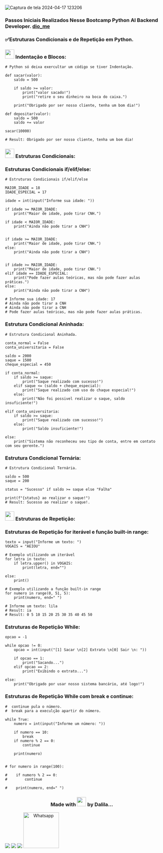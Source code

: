 ![Captura de tela 2024-04-17 123206](https://github.com/DalilaDeveloperMobile/Conhecendo-Linguagem-Python/assets/29806802/83eba503-c094-4431-b85f-e7b4cc9d92de)
### Passos Iniciais Realizados Nesse Bootcamp Python AI Backend Developer. [dio_me](https://www.dio.me/)
### ✅Estruturas Condicionais e de Repetição em Python.

### <img src="https://gifs.eco.br/wp-content/uploads/2021/06/gifs-de-coracao-7.gif" width="30px"> Indentação e Blocos:

```
# Python só deixa exercultar um código se tiver Indentação.

def sacar(valor):
    saldo = 500

    if saldo >= valor:
        print("valor sacado!")
        print("retire o seu dinheiro na boca do caixa.")

    print("Obrigado por ser nosso cliente, tenha um bom dia!")

def depositar(valor):
    saldo = 500
    saldo += valor

sacar(10000)

# Result: Obrigado por ser nosso cliente, tenha um bom dia!
```
### <img src="https://gifs.eco.br/wp-content/uploads/2021/06/gifs-de-coracao-7.gif" width="30px"> Estruturas Condicionais:

### Estruturas Condicionais if/elif/else:
```
# Estruturas Condicionais if/elif/else

MAIOR_IDADE = 18
IDADE_ESPECIAL = 17

idade = int(input("Informe sua idade: "))

if idade >= MAIOR_IDADE:
    print("Maior de idade, pode tirar CNH.")

if idade < MAIOR_IDADE:
    print("Ainda não pode tirar a CNH")


if idade >= MAIOR_IDADE:
    print("Maior de idade, pode tirar CNH.")
else:
    print("Ainda não pode tirar a CNH")    


if idade >= MAIOR_IDADE:
    print("Maior de idade, pode tirar CNH.")     
elif idade == IDADE_ESPECIAL:
    print("Pode fazer aulas teóricas, mas não pode fazer aulas práticas.")
else:
    print("Ainda não pode tirar a CNH")

# Informe sua idade: 17
# Ainda não pode tirar a CNH
# Ainda não pode tirar a CNH
# Pode fazer aulas teóricas, mas não pode fazer aulas práticas.
```
### Estrutura Condicional Aninhada:
```
# Estrutura Condicional Aninhada.

conta_normal = False
conta_universitaria = False

saldo = 2000
saque = 1500
cheque_especial = 450

if conta_normal:
    if saldo >= saque:
        print("Saque realizado com sucesso!")
    elif saque <= (saldo + cheque_especial):
        print("Saque realizado com uso do chaque especial!")
    else:
        print("Não foi possivel realizar o saque, saldo insuficiente!")

elif conta_universitaria:
    if saldo >= saque:
        print("Saque realizado com sucesso!")
    else:
        print("Saldo insuficiente!")

else:
    print("Sistema não reconheceu seu tipo de conta, entre em contato com seu gerente.")            
```
### Estrutura Condicional Ternária:
``` 
# Estrutura Condicional Ternária.

saldo = 500
saque = 200

status = "Sucesso" if saldo >= saque else "Falha"

print(f"{status} ao realizar o saque!")
# Result: Sucesso ao realizar o saque!.
```
### <img src="https://gifs.eco.br/wp-content/uploads/2021/06/gifs-de-coracao-7.gif" width="30px"> Estruturas de Repetição:

### Estruturas de Repetição for iterável e função built-in range:
```
texto = input("Informe um texto: ")
VOGAIS = "AEIOU"

# Exemplo utilizando um iterável
for letra in texto:
    if letra.upper() in VOGAIS:
        print(letra, end="")

else:
    print()

# Exemplo utilizando a função built-in range
for numero in range(0, 51, 5):
    print(numero, end=" ")            

# Informe um texto: lila
# Result: ia
# Result: 0 5 10 15 20 25 30 35 40 45 50
```
### Estruturas de Repetição While:    
```
opcao = -1

while opcao != 0:
    opcao = int(input("[1] Sacar \n[2] Extrato \n[0] Sair \n: "))

    if opcao == 1:
        print("Sacando...")
    elif opcao == 2:
        print("Exibindo o extrato...")

else:
    print("Obrigado por usar nosso sistema bancário, até logo!")
```
### Estruturas de Repetição While com break e continue:  
```
#  continue pula o número.
#  break para a execulção apartir do número.

while True:
    numero = int(input("Informe um número: "))

    if numero == 10:
        break
    if numero % 2 == 0:
        continue

    print(numero)


# for numero in range(100):

#    if numero % 2 == 0:
#        continue

#    print(numero, end=" ")
```
<h3 align="center"> Made with <img src="https://gifs.eco.br/wp-content/uploads/2021/06/gifs-de-coracao-7.gif" width="30px"> by Dalila...</h3>
<div align="center"  style="display: inline-block">
  <a href="https://www.linkedin.com/in/dalila-cust%C3%B3dio-046076181/" target="_blank"><img src="https://img.shields.io/badge/-LinkedIn-%230077B5?style=for-the-badge&logo=linkedin&logoColor=white" target="_blank"></a> 
  <a href = "mailto:dalila.dalila70@gmail.com"><img src="https://img.shields.io/badge/Gmail-D14836?style=for-the-badge&logo=gmail&logoColor=white" target="_blank"></a>
  <a href="https://instagram.com/dalila.dalila70" target="_blank"><img src="https://img.shields.io/badge/-Instagram-%23E4405F?style=for-the-badge&logo=instagram&logoColor=white" target="_blank"></a>
  <a target="_blank" href="https://api.whatsapp.com/send?phone=5588997138541"><img  alt="Whatsapp" width="117px" src="https://img.shields.io/badge/WhatsApp-25D366?style=for-the-badge&logo=whatsapp&logoColor=white"/></a> 
</div>
